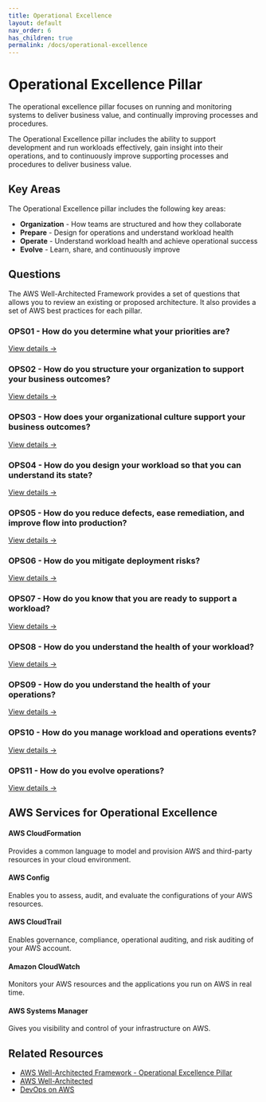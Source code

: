 ```yaml
---
title: Operational Excellence
layout: default
nav_order: 6
has_children: true
permalink: /docs/operational-excellence
---
```


<div class="pillar-header">
  <h1>Operational Excellence Pillar</h1>
  <p>The operational excellence pillar focuses on running and monitoring systems to deliver business value, and continually improving processes and procedures.</p>
</div>

The Operational Excellence pillar includes the ability to support development and run workloads effectively, gain insight into their operations, and to continuously improve supporting processes and procedures to deliver business value.

## Key Areas

The Operational Excellence pillar includes the following key areas:

- **Organization** - How teams are structured and how they collaborate
- **Prepare** - Design for operations and understand workload health
- **Operate** - Understand workload health and achieve operational success
- **Evolve** - Learn, share, and continuously improve

## Questions

The AWS Well-Architected Framework provides a set of questions that allows you to review an existing or proposed architecture. It also provides a set of AWS best practices for each pillar.

<div class="question-cards">
  <div class="question-card">
    <h3>OPS01 - How do you determine what your priorities are?</h3>
    <a href="OPS01.html">View details →</a>
  </div>
  <div class="question-card">
    <h3>OPS02 - How do you structure your organization to support your business outcomes?</h3>
    <a href="OPS02.html">View details →</a>
  </div>
  <div class="question-card">
    <h3>OPS03 - How does your organizational culture support your business outcomes?</h3>
    <a href="OPS03.html">View details →</a>
  </div>
  <div class="question-card">
    <h3>OPS04 - How do you design your workload so that you can understand its state?</h3>
    <a href="OPS04.html">View details →</a>
  </div>
  <div class="question-card">
    <h3>OPS05 - How do you reduce defects, ease remediation, and improve flow into production?</h3>
    <a href="OPS05.html">View details →</a>
  </div>
  <div class="question-card">
    <h3>OPS06 - How do you mitigate deployment risks?</h3>
    <a href="OPS06.html">View details →</a>
  </div>
  <div class="question-card">
    <h3>OPS07 - How do you know that you are ready to support a workload?</h3>
    <a href="OPS07.html">View details →</a>
  </div>
  <div class="question-card">
    <h3>OPS08 - How do you understand the health of your workload?</h3>
    <a href="OPS08.html">View details →</a>
  </div>
  <div class="question-card">
    <h3>OPS09 - How do you understand the health of your operations?</h3>
    <a href="OPS09.html">View details →</a>
  </div>
  <div class="question-card">
    <h3>OPS10 - How do you manage workload and operations events?</h3>
    <a href="OPS10.html">View details →</a>
  </div>
  <div class="question-card">
    <h3>OPS11 - How do you evolve operations?</h3>
    <a href="OPS11.html">View details →</a>
  </div>
</div>

## AWS Services for Operational Excellence

<div class="aws-service">
  <div class="aws-service-content">
    <h4>AWS CloudFormation</h4>
    <p>Provides a common language to model and provision AWS and third-party resources in your cloud environment.</p>
  </div>
</div>

<div class="aws-service">
  <div class="aws-service-content">
    <h4>AWS Config</h4>
    <p>Enables you to assess, audit, and evaluate the configurations of your AWS resources.</p>
  </div>
</div>

<div class="aws-service">
  <div class="aws-service-content">
    <h4>AWS CloudTrail</h4>
    <p>Enables governance, compliance, operational auditing, and risk auditing of your AWS account.</p>
  </div>
</div>

<div class="aws-service">
  <div class="aws-service-content">
    <h4>Amazon CloudWatch</h4>
    <p>Monitors your AWS resources and the applications you run on AWS in real time.</p>
  </div>
</div>

<div class="aws-service">
  <div class="aws-service-content">
    <h4>AWS Systems Manager</h4>
    <p>Gives you visibility and control of your infrastructure on AWS.</p>
  </div>
</div>

<div class="related-resources">
  <h2>Related Resources</h2>
  <ul>
    <li><a href="https://docs.aws.amazon.com/wellarchitected/latest/operational-excellence-pillar/welcome.html">AWS Well-Architected Framework - Operational Excellence Pillar</a></li>
    <li><a href="https://aws.amazon.com/architecture/well-architected/">AWS Well-Architected</a></li>
    <li><a href="https://aws.amazon.com/devops/">DevOps on AWS</a></li>
  </ul>
</div>